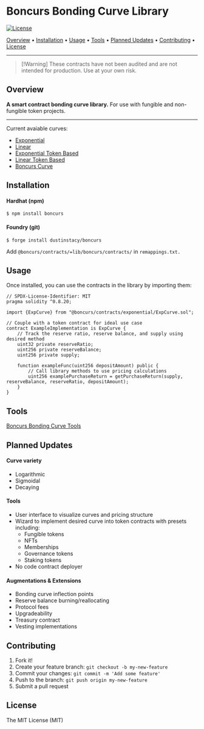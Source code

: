 # Boncurs Bonding Curve Library

[![License](https://img.shields.io/badge/License-MIT-brightgreen)](./#license)

[Overview](./#overview) • [Installation](./#installation) • [Usage](./#usage) • [Tools](./#tools) • [Planned Updates](./#planned-updates) • [Contributing](./#contributing) • [License](./#license)

***

> \[!Warning] These contracts have not been audited and are not intended for production. Use at your own risk.

## Overview

**A smart contract bonding curve library.** For use with fungible and non-fungible token projects.

***

Current avaiable curves:

* [Exponential](../../contracts/exponential/ExpCurve.sol)
* [Linear](../../contracts/linear/LinCurve.sol)
* [Exponential Token Based](../../contracts/exponential/ExpTokenBasedCurve.sol)
* [Linear Token Based](../../contracts/linear/LinTokenBasedCurve.sol)
* [Boncurs Curve](../../contracts/experimental/BoncursCurve.sol)

## Installation

#### Hardhat (npm)

```
$ npm install boncurs
```

#### Foundry (git)

```
$ forge install dustinstacy/boncurs
```

Add `@boncurs/contracts/=lib/boncurs/contracts/` in `remappings.txt.`

## Usage

Once installed, you can use the contracts in the library by importing them:

```solidity
// SPDX-License-Identifier: MIT
pragma solidity ^0.8.20;

import {ExpCurve} from "@boncurs/contracts/exponential/ExpCurve.sol";

// Couple with a token contract for ideal use case
contract ExampleImplementation is ExpCurve {
    // Track the reserve ratio, reserve balance, and supply using desired method
    uint32 private reserveRatio;
    uint256 private reserveBalance;
    uint256 private supply;

    function exampleFunc(uint256 depositAmount) public {
        // Call library methods to use pricing calculations
        uint256 examplePurchaseReturn = getPurchaseReturn(supply, reserveBalance, reserveRatio, depositAmount);
    }
}
```

## Tools

[Boncurs Bonding Curve Tools](https://github.com/dustinstacy/boncurs-tools)

## Planned Updates

#### Curve variety

* Logarithmic
* Sigmoidal
* Decaying

#### Tools

* User interface to visualize curves and pricing structure
* Wizard to implement desired curve into token contracts with presets including:
  * Fungible tokens
  * NFTs
  * Memberships
  * Governance tokens
  * Staking tokens
* No code contract deployer

#### Augmentations & Extensions

* Bonding curve inflection points
* Reserve balance burning/reallocating
* Protocol fees
* Upgradeability
* Treasury contract
* Vesting implementations

## Contributing

1. Fork it!
2. Create your feature branch: `git checkout -b my-new-feature`
3. Commit your changes: `git commit -m 'Add some feature'`
4. Push to the branch: `git push origin my-new-feature`
5. Submit a pull request

## License

The MIT License (MIT)
